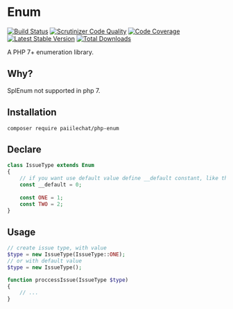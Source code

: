 # Enum


[![Build Status](https://travis-ci.org/paillechat/php-enum.svg?branch=master)](https://travis-ci.org/myclabs/php-enum)
[![Scrutinizer Code Quality](https://scrutinizer-ci.com/g/paillechat/php-enum/badges/quality-score.png?b=master)](https://scrutinizer-ci.com/g/paillechat/php-enum/?branch=master)
[![Code Coverage](https://scrutinizer-ci.com/g/paillechat/php-enum/badges/coverage.png?b=master)](https://scrutinizer-ci.com/g/paillechat/php-enum/?branch=master)
[![Latest Stable Version](https://poser.pugx.org/paillechat/php-enum/version.png)](https://packagist.org/packages/paillechat/php-enum)
[![Total Downloads](https://poser.pugx.org/paillechat/php-enum/downloads.png)](https://packagist.org/packages/paillechat/php-enum)

A PHP 7+ enumeration library.

## Why?
SplEnum not supported in php 7.

## Installation
```
composer require paiilechat/php-enum
```

## Declare
```php
class IssueType extends Enum 
{
    // if you want use default value define __default constant, like this
    const __default = 0;
    
    const ONE = 1;
    const TWO = 2;
}
```

## Usage
```php
// create issue type, with value 
$type = new IssueType(IssueType::ONE);
// or with default value
$type = new IssueType();

function proccessIssue(IssueType $type) 
{
    // ...
}

```
